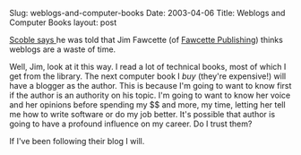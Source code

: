 Slug: weblogs-and-computer-books
Date: 2003-04-06
Title: Weblogs and Computer Books
layout: post

<a href="http://radio.weblogs.com/0001011/2003/04/05.html#a2678">Scoble says
</a> he was told that Jim Fawcette (of <a href="http://www.fawcette.com/">Fawcette Publishing</a>) thinks weblogs are a waste of time.

Well, Jim, look at it this way. I read a lot of technical books, most of which I get from the library. The next computer book I *buy* (they're expensive!) will have a blogger as the author. This is because I'm going to want to know first if the author is an authority on his topic. I'm going to want to know her voice and her opinions before spending my $$ and more, my time, letting her tell me how to write software or do my job better. It's possible that author is going to have a profound influence on my career. Do I trust them?

If I've been following their blog I will.
